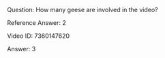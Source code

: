 Question: How many geese are involved in the video?

Reference Answer: 2

Video ID: 7360147620

Answer: 3

